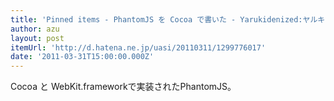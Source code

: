 ```yaml
---
title: 'Pinned items - PhantomJS を Cocoa で書いた - Yarukidenized:ヤルキデナイズド'
author: azu
layout: post
itemUrl: 'http://d.hatena.ne.jp/uasi/20110311/1299776017'
date: '2011-03-31T15:00:00.000Z'
---
```

Cocoa と WebKit.frameworkで実装されたPhantomJS。
